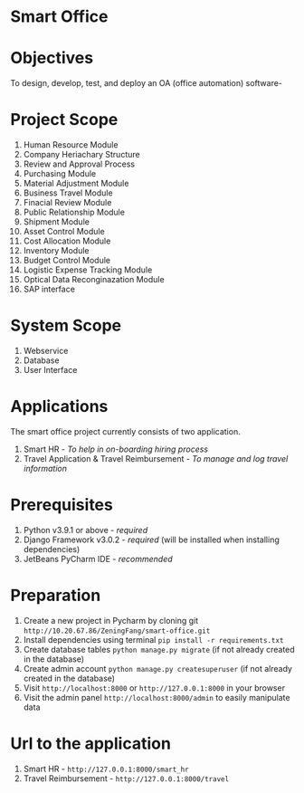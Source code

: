 # Smart Office

# Objectives
To design, develop, test, and deploy an OA (office automation) software-

# Project Scope
1. Human Resource Module
2. Company Heriachary Structure
3. Review and Approval Process
4. Purchasing Module
5. Material Adjustment Module
6. Business Travel Module
7. Finacial Review Module
8. Public Relationship Module
9. Shipment Module
10. Asset Control Module
11. Cost Allocation Module
12. Inventory Module
13. Budget Control Module
14. Logistic Expense Tracking Module
15. Optical Data Reconginazation Module
16. SAP interface
# System Scope
1. Webservice
2. Database
3. User Interface
# Applications

The smart office project currently consists of two application.
1.  Smart HR - *To help in on-boarding hiring process*
2.  Travel Application & Travel Reimbursement - *To manage and log travel information*

# Prerequisites 

1. Python v3.9.1 or above - *required*
2. Django Framework v3.0.2 - *required* (will be installed when installing dependencies)
3. JetBeans PyCharm IDE - *recommended*

# Preparation

1. Create a new project in Pycharm by cloning git `http://10.20.67.86/ZeningFang/smart-office.git`
1. Install dependencies using terminal `pip install -r requirements.txt`
2. Create database tables `python manage.py migrate` (if not already created in the database)
3. Create admin account `python manage.py createsuperuser` (if not already created in the database)
4. Visit `http://localhost:8000` or `http://127.0.0.1:8000` in your browser
5. Visit the admin panel `http://localhost:8000/admin` to easily manipulate data

# Url to the application

1. Smart HR - `http://127.0.0.1:8000/smart_hr` 
2. Travel Reimbursement - `http://127.0.0.1:8000/travel` 





